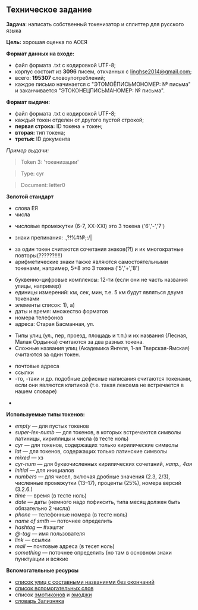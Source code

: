 ## Техническое задание
**Задача**: написать собственный токенизатор и сплиттер для русского языка

**Цель:** хорошая оценка по АОЕЯ

**Формат данных на входе:**

* файл формата .txt с кодировкой UTF-8;
* корпус состоит из **3096** писем, откчанных с linghse2014@gmail.com;
* всего: **195307** словоупотреблений;
* каждое письмо начинается с "ЭТОМОЁПИСЬМОНОМЕР: № письма" и заканчивается "ЭТОКОНЕЦПИСЬМАНОМЕР: № письма".

**Формат выдачи:**

* файл формата .txt с кодировкой UTF-8;
* каждый токен отделен от другого пустой строкой;
* **первая строка:** ID токена + токен;
* **вторая:** тип токена;
* **третья:** ID документа

*Пример выдачи:*

> Token 3: 'токенизации'

> Type: cyr

> Document: letter0

**Золотой стандарт**

* слова ЕЯ
* числа
 - числовые промежутки (6-7, ХХ-ХХI) это 3 токена ('6','-','7')
* знаки препинания: .,?!%#№;:/\|
 - за один токен считаются сочетания знаков(?!) и их многократные повторы(??????!!!!)
 - арифметические знаки также являются самостоятельными токенами, например, 5+8 это 3 токена ('5','+','8')
* буквенно-цифровые комплексы: 12-ти (если они не часть названия улицы, например)
* единицы измерений: км, сек, мин, т.е. 5 км будут являться двумя токенами
* элементы список: 1), а)
* даты и время: множество форматов
* номера телефонов
* адреса: Старая Басманная, ул. 
 - Типы улиц (ул., пер, проезд, площадь и т.п.) и их названия (Лесная, Малая Ордынка) считаются за два разных токена. 
 - Сложные названия улиц (Академика Янгеля, 1-ая Тверская-Ямская) считаются за один токен.

* почтовые адреса
* ссылки
* -то, -таки и др. подобные дефисные написания считаются токенами, если они являются клитикой (т.е. такая лексема не встречается в нашем словаре)
 - 

**Используемые типы токенов:**
* *empty* — для пустых токенов
* *super-lex-numb* — для токенов, в которых встречаются символы латиницы, кириллицы и числа (в тесте ноль)
* *cyr* — для токенов, содержащих только кирилические символы
* *lat* — для токенов, содержащих только латинские символы
* *mixed* — хз
* *cyr-num* — для буквочисленных кирилических сочетаний, *напр., 4ая*
* *initial* — для инициалов
* *numbers* — для чисел, включая дробные значения (2.3, 2/3), численные промежутки (13–17), проценты (25%), номера версий (3.2.6.)
* *time* — время (в тесте ноль)
* *date* — даты (немного надо пофиксить, типа месяц должен быть обязательно 2 числа)
* *phone* — телефонные номера (в тесте ноль)
* *name of smth* — поточнее определить
* *hashtag* — #хэштэг
* *@-tag* — имя пользователя
* *link* — ссылки
* *mail* — почтовые адреса (в тесет ноль)
* *something* — поточнее определить (но там в основном знаки пунктуации и всякие 

**Вспомогательные ресурсы**
* [список улиц с составными названиями без окончаний](./double_street_name.txt)
* [список вспомогательных слов](./helpword.txt)
* список [эмотиконов](./emoticons.txt) и [эмоджи](./emoji.txt)
* [словарь Зализняка](./zdf-win.txt)
